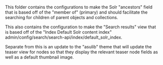This folder contains the configurations to make the Solr "ancestors" field that
is based off of the "member of" (primary) and should facilitate the searching
for children of parent objects and collections.

This also contains the configuration to make the "Search results" view that is
based off of the "Index Default Solr content index" admin/config/search/search-api/index/default_solr_index.

Separate from this is an update to the "asulib" theme that will update the
teaser view for nodes so that they display the relevant teaser node fields as
well as a default thumbnail image.

